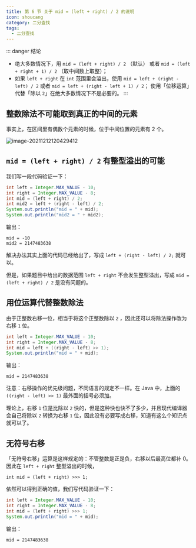 ```yaml
---
title: 第 6 节 关于 mid = (left + right) / 2 的说明 
icon: shoucang
category: 二分查找
tags:
  - 二分查找
---
```


::: danger 结论
+ 绝大多数情况下，用 `mid = (left + right) / 2` （默认） 或者 `mid = (left + right + 1) / 2` （取中间数上取整）；
+ 如果 `left + right` 在 `int` 范围里会溢出，使用 `mid = left + (right - left) / 2` 或者 `mid = left + (right - left + 1) / 2`；
使用「位移运算」代替「除以 `2`」在绝大多数情况下不是必要的。
:::



## 整数除法不可能取到真正的中间的元素

事实上，在区间里有偶数个元素的时候，位于中间位置的元素有 $2$ 个。

![image-20211212120429412](https://tva1.sinaimg.cn/large/008i3skNgy1gxaxsjxp8xj31hc0u0q58.jpg)



## `mid = (left + right) / 2` 有整型溢出的可能

我们写一段代码验证一下：

```java
int left = Integer.MAX_VALUE - 10;
int right = Integer.MAX_VALUE - 8;
int mid = (left + right) / 2;
int mid2 = left + (right - left) / 2;
System.out.println("mid = " + mid);
System.out.println("mid2 = " + mid2);
```

输出：

```shell
mid = -10
mid2 = 2147483638
```

解决办法其实上面的代码已经给出了，写成 `left + (right - left) / 2;` 就可以。

但是，如果题目中给出的数据范围 `left + right` 不会发生整型溢出，写成 `mid = (left + right) / 2` 是没有问题的。 

## 用位运算代替整数除法

由于正整数右移一位，相当于将这个正整数除以 `2` ，因此还可以将除法操作改为右移 `1` 位。

```java
int left = Integer.MAX_VALUE - 10;
int right = Integer.MAX_VALUE - 8;
int mid = left + ((right - left) >> 1);
System.out.println("mid = " + mid);
```

输出：

```shell
mid = 2147483638
```

注意：右移操作的优先级问题，不同语言的规定不一样。在 Java 中，上面的 `((right - left) >> 1)` 最外面的括号必须加。

理论上，右移 `1` 位是比除以 `2` 快的，但是这种快也快不了多少，并且现代编译器会自己将除以 `2` 转换为右移 `1` 位，因此没有必要写成右移，知道有这么个知识点就可以了。

## 无符号右移

「无符号右移」运算是这样规定的：不管整数是正是负，右移以后最高位都补 $0$。因此在 `left + right` 整型溢出的时候，

```
int mid = (left + right) >>> 1;
```

依然可以得到正确的值，我们写代码验证一下：

```java
int left = Integer.MAX_VALUE - 10;
int right = Integer.MAX_VALUE - 8;
int mid = (left + right) >>> 1;
System.out.println("mid = " + mid);
```

输出：
```shell
mid = 2147483638
```

